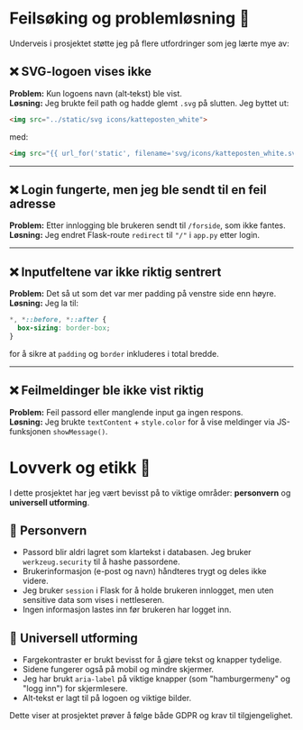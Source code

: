 # Feilsøking og problemløsning 🔧

Underveis i prosjektet støtte jeg på flere utfordringer som jeg lærte mye av:

## ❌ SVG-logoen vises ikke

**Problem:** Kun logoens navn (alt‑tekst) ble vist.  
**Løsning:** Jeg brukte feil path og hadde glemt `.svg` på slutten. Jeg byttet ut:
```html
<img src="../static/svg icons/katteposten_white">
```
med:
```html
<img src="{{ url_for('static', filename='svg/icons/katteposten_white.svg') }}">
```

---

## ❌ Login fungerte, men jeg ble sendt til en feil adresse

**Problem:** Etter innlogging ble brukeren sendt til `/forside`, som ikke fantes.  
**Løsning:** Jeg endret Flask-route `redirect` til `"/"` i `app.py` etter login.

---

## ❌ Inputfeltene var ikke riktig sentrert

**Problem:** Det så ut som det var mer padding på venstre side enn høyre.  
**Løsning:** Jeg la til:
```css
*, *::before, *::after {
  box-sizing: border-box;
}
```
for å sikre at `padding` og `border` inkluderes i total bredde.

---

## ❌ Feilmeldinger ble ikke vist riktig

**Problem:** Feil passord eller manglende input ga ingen respons.  
**Løsning:** Jeg brukte `textContent` + `style.color` for å vise meldinger via JS-funksjonen `showMessage()`.


# Lovverk og etikk 🧾

I dette prosjektet har jeg vært bevisst på to viktige områder: **personvern** og **universell utforming**.

## 📌 Personvern

- Passord blir aldri lagret som klartekst i databasen. Jeg bruker `werkzeug.security` til å hashe passordene.
- Brukerinformasjon (e-post og navn) håndteres trygt og deles ikke videre.
- Jeg bruker `session` i Flask for å holde brukeren innlogget, men uten sensitive data som vises i nettleseren.
- Ingen informasjon lastes inn før brukeren har logget inn.

## 📌 Universell utforming

- Fargekontraster er brukt bevisst for å gjøre tekst og knapper tydelige.
- Sidene fungerer også på mobil og mindre skjermer.
- Jeg har brukt `aria-label` på viktige knapper (som "hamburgermeny" og "logg inn") for skjermlesere.
- Alt‑tekst er lagt til på logoen og viktige bilder.

Dette viser at prosjektet prøver å følge både GDPR og krav til tilgjengelighet.



